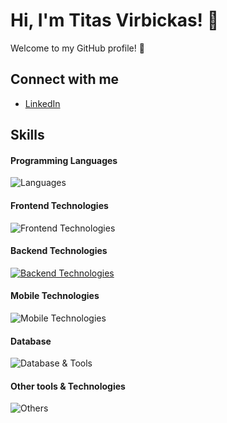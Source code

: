# Hi, I'm Titas Virbickas! 👋

Welcome to my GitHub profile! 🌟

## Connect with me
- [LinkedIn](https://www.linkedin.com/in/titas-virbickas)

## Skills

#### Programming Languages
![Languages](https://skillicons.dev/icons?i=python,ts,kotlin,java,js)

#### Frontend Technologies
![Frontend Technologies](https://skillicons.dev/icons?i=react,next,vue,html,css,tailwind)

#### Backend Technologies
[![Backend Technologies](https://skillicons.dev/icons?i=fastapi,spring,docker&perline=3)](https://skillicons.dev)

#### Mobile Technologies
![Mobile Technologies](https://go-skill-icons.vercel.app/api/icons?i=reactnative)

#### Database
![Database & Tools](https://skillicons.dev/icons?i=postgres,mysql)

#### Other tools & Technologies
![Others](https://skillicons.dev/icons?i=git,github,vercel,vscode,idea,figma,,githubactions,gitlab)
